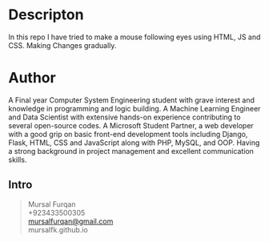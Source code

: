 # Descripton
In this repo I have tried to make a mouse following eyes using HTML, JS and CSS. Making Changes gradually.
# Author
A Final year Computer System Engineering student with grave interest and knowledge in programming and logic building. A Machine Learning Engineer and Data Scientist with extensive hands-on experience contributing to several open-source codes. A Microsoft Student Partner, a web developer with a good grip on basic front-end development tools including Django, Flask, HTML, CSS and JavaScript along with PHP, MySQL, and OOP. Having a strong background in project management and excellent communication skills.

## Intro
> Mursal Furqan  <br />
> +923433500305  <br />
> mursalfurqan@gmail.com <br />
> mursalfk.github.io
